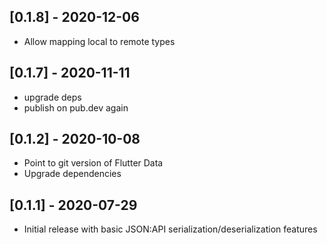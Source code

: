 ## [0.1.8] - 2020-12-06

 - Allow mapping local to remote types

## [0.1.7] - 2020-11-11

 - upgrade deps
 - publish on pub.dev again

## [0.1.2] - 2020-10-08

 - Point to git version of Flutter Data
 - Upgrade dependencies

## [0.1.1] - 2020-07-29

 - Initial release with basic JSON:API serialization/deserialization features
